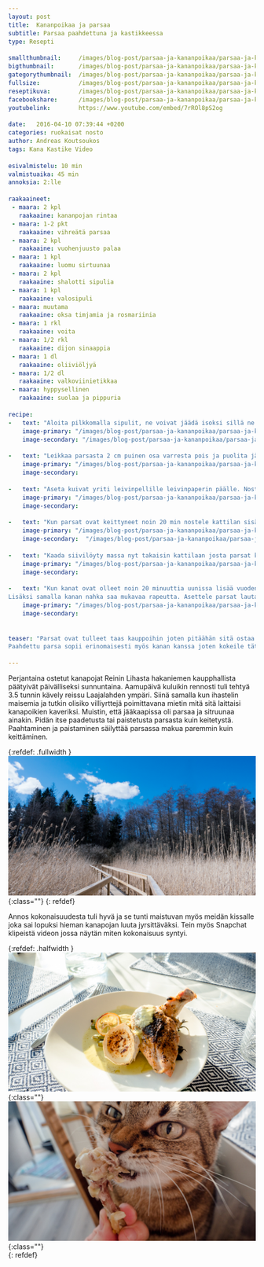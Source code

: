 ```yaml
---
layout: post
title:	Kananpoikaa ja parsaa
subtitle: Parsaa paahdettuna ja kastikkeessa
type: Resepti

smallthumbnail: 	/images/blog-post/parsaa-ja-kananpoikaa/parsaa-ja-kananpoikaa-150.jpg
bigthumbnail:		/images/blog-post/parsaa-ja-kananpoikaa/parsaa-ja-kananpoikaa-700.jpg
gategorythumbnail: 	/images/blog-post/parsaa-ja-kananpoikaa/parsaa-ja-kananpoikaa-450.jpg
fullsize: 			/images/blog-post/parsaa-ja-kananpoikaa/parsaa-ja-kananpoikaa-1200.jpg
reseptikuva:		/images/blog-post/parsaa-ja-kananpoikaa/parsaa-ja-kananpoikaa-blogpost-18.jpg
facebookshare:		/images/blog-post/parsaa-ja-kananpoikaa/parsaa-ja-kananpoikaa-1200.jpg
youtubelink: 		https://www.youtube.com/embed/7rROl8pS2og

date:	2016-04-10 07:39:44 +0200
categories: ruokaisat nosto
author: Andreas Koutsoukos
tags: Kana Kastike Video

esivalmistelu: 10 min
valmistuaika: 45 min
annoksia: 2:lle

raakaaineet:
 - maara: 2 kpl
   raakaaine: kananpojan rintaa
 - maara: 1-2 pkt	
   raakaaine: vihreätä parsaa
 - maara: 2 kpl	
   raakaaine: vuohenjuusto palaa
 - maara: 1 kpl	
   raakaaine: luomu sirtuunaa  
 - maara: 2 kpl	
   raakaaine: shalotti sipulia  
 - maara: 1 kpl	
   raakaaine: valosipuli    
 - maara: muutama
   raakaaine: oksa timjamia ja rosmariinia
 - maara: 1 rkl	
   raakaaine: voita
 - maara: 1/2 rkl	
   raakaaine: dijon sinaappia  
 - maara: 1 dl	
   raakaaine: oliiviöljyä
 - maara: 1/2 dl	
   raakaaine: valkoviinietikkaa
 - maara: hyppysellinen	
   raakaaine: suolaa ja pippuria
           
recipe:
-   text: "Aloita pilkkomalla sipulit, ne voivat jäädä isoksi sillä ne päätyvät lopuksi blenderiin. Lämmitä kattilassa voi ja oliiviöljy (2 rkl) ja lisää sipulit kuulottumaan miedolla lämmöllä."
    image-primary: "/images/blog-post/parsaa-ja-kananpoikaa/parsaa-ja-kananpoikaa-blogpost-2.jpg"
    image-secondary: "/images/blog-post/parsaa-ja-kananpoikaa/parsaa-ja-kananpoikaa-blogpost-3.jpg"

-   text: "Leikkaa parsasta 2 cm puinen osa varresta pois ja puolita jäännyt osa puoliksi kuten kuvasta näkee. Lisää varsi osa kattilaan sipulien sekaan. Kuulota aineksia kattilassa noin 5 min ja lisää tämän jälkeen vettä niin, että parsat peittyvät juuri ja juuri."
    image-primary: "/images/blog-post/parsaa-ja-kananpoikaa/parsaa-ja-kananpoikaa-blogpost-6.jpg"
    image-secondary: 

-   text: "Aseta kuivat yriti leivinpellille leivinpaperin päälle. Nostele kanat yrttien päälle ja mausta ne suolalla ja pippurilla. Parsat tulevat samalle pellille. Asettele parsat riviin pellille ja mausta. Ripottele päälle suolaa, pippuria, oliivyöljyä ja sirtuunan siivuja. Nostele pelti uuniin 180 asteeseen."
    image-primary: "/images/blog-post/parsaa-ja-kananpoikaa/parsaa-ja-kananpoikaa-blogpost-5.jpg"
    image-secondary: 

-   text: "Kun parsat ovat keittyneet noin 20 min nostele kattilan sisältö blenderiin ja soseuta noin 5 minuuttia kunnes massa on tasainen. Itse paseerasin massan blenderistä kulhoon jotta se olisi mahdollisimmaan tasainen. Siivilään jää ainoastaan parsan puinen osa."
    image-primary: "/images/blog-post/parsaa-ja-kananpoikaa/parsaa-ja-kananpoikaa-blogpost-7.jpg"
    image-secondary:  "/images/blog-post/parsaa-ja-kananpoikaa/parsaa-ja-kananpoikaa-blogpost-8.jpg"

-   text: "Kaada siivilöyty massa nyt takaisin kattilaan josta parsat kypsyin ja lisää suola sekä dijon sinaappia. Kastikkeen tulee olla hieman pyremäinen. Mausta vielä muutamalla tipalla sirtuunan menua puristettuna."
    image-primary: "/images/blog-post/parsaa-ja-kananpoikaa/parsaa-ja-kananpoikaa-blogpost-9.jpg"
    image-secondary: 

-   text: "Kun kanat ovat olleet noin 20 minuuttia uunissa lisää vuodenjuusto palat uuniin ja laita grillivastuspäälle. Paahda juustoja hetken jotta ne saavat kauniin värin pintaan. 
Lisäksi samalla kanan nahka saa mukavaa rapeutta. Asettele parsat lautaselle jonka päälle kanat ja viimeistele kastikkeella ja vuodenjuustolla. Nopeata ja helppoa kuin mikä vai? Toivottavasti maistuu."
    image-primary: "/images/blog-post/parsaa-ja-kananpoikaa/parsaa-ja-kananpoikaa-blogpost-10.jpg"
    image-secondary:  


teaser: "Parsat ovat tulleet taas kauppoihin joten pitäähän sitä ostaa koska se on vaan niin hyvä tuote ja monipuoleinen kasvis.
Paahdettu parsa sopii erinomaisesti myös kanan kanssa joten kokeile tätä reseptiä."

---
```


<section>
<p>
Perjantaina ostetut kanapojat Reinin Lihasta hakaniemen kaupphallista päätyivät päivälliseksi sunnuntaina. Aamupäivä kuluikin rennosti tuli tehtyä 3.5 tunnin kävely reissu Laajalahden ympäri. Siinä samalla kun ihastelin maisemia ja tutkin olisiko villiyrttejä poimittavana mietin mitä sitä laittaisi kanapoikien kaveriksi. Muistin, että jääkaapissa oli parsaa ja sitruunaa ainakin. Pidän itse paadetusta tai paistetusta parsasta kuin keitetystä. Paahtaminen ja paistaminen säilyttää parsassa makua paremmin kuin keittäminen. 
</p>
</section>

{:refdef: .fullwidth }
![image-title-here](/images/blog-post/parsaa-ja-kananpoikaa/parsaa-ja-kaananpoikaa-blogpost.jpg){:class=""}	
{: refdef}

<section>
<p>
Annos kokonaisuudesta tuli hyvä ja se tunti maistuvan myös meidän kissalle joka sai lopuksi hieman kanapojan luuta jyrsittäväksi.
Tein myös Snapchat klipeistä videon jossa näytän miten kokonaisuus syntyi.
</p>
</section>

{:refdef: .halfwidth }
![image-title-here](/images/blog-post/parsaa-ja-kananpoikaa/parsaa-ja-kananpoikaa-blogpost-11.jpg){:class=""}	
![image-title-here](/images/blog-post/parsaa-ja-kananpoikaa/parsaa-ja-kananpoikaa-blogpost-13.jpg){:class=""}	
{: refdef}

